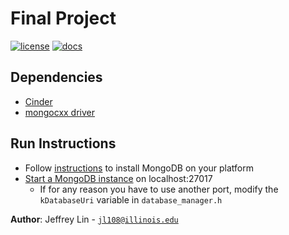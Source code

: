 # Final Project

[![license](https://img.shields.io/badge/license-MIT-green)](LICENSE)
[![docs](https://img.shields.io/badge/docs-yes-brightgreen)](docs/README.md)

## Dependencies
 * [Cinder](https://libcinder.org/download)
 * [mongocxx driver](http://mongocxx.org/mongocxx-v3/installation)


## Run Instructions
 * Follow [instructions](https://docs.mongodb.com/guides/server/install) to install MongoDB on your platform
 * [Start a MongoDB instance](https://docs.mongodb.com/guides/server/install/#run-mongodb) on localhost:27017
    * If for any reason you have to use another port, modify the `kDatabaseUri` variable in `database_manager.h`



**Author**: Jeffrey Lin - [`jl108@illinois.edu`](mailto:jl108@illinois.edu)
